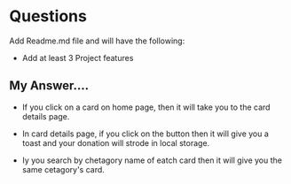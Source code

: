 # Questions
Add Readme.md file and will have the following: 

- Add at least 3 Project features 

## My Answer....

- If you click on a card on home page, then it will take you to the card details page.
- In card details page, if you click on the button then it will give you a toast and your donation will strode in local storage.

- Iy you search by chetagory name of eatch card then it will give you the same cetagory's card. 